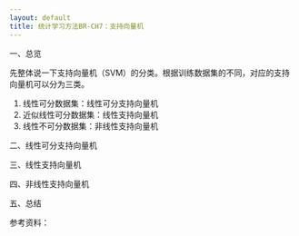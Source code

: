 ```yaml
---
layout: default
title: 统计学习方法BR-CH7：支持向量机
---
```

一、总览

先整体说一下支持向量机（SVM）的分类。根据训练数据集的不同，对应的支持向量机可以分为三类。

1. 线性可分数据集：线性可分支持向量机
2. 近似线性可分数据集：线性支持向量机
3. 线性不可分数据集：非线性支持向量机
















二、线性可分支持向量机

三、线性支持向量机

四、非线性支持向量机

五、总结



参考资料：

